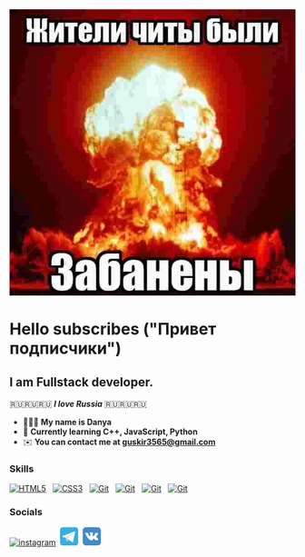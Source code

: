 <img alt="Danon" src="img/IMG_9326.png"/>

Hello subscribes ("Привет подписчики")
========================================================================================================================================


I am Fullstack developer.
--------------------------
🇷🇺🇷🇺🇷🇺 <b><i>I love Russia</i></b> 🇷🇺🇷🇺🇷🇺
*   🧔🏻‍♂️  <b>My name is Danya</b>
*   🧠  <b>Currently learning C++, JavaScript, Python</b>
*   ✉️  <b>You can contact me at [guskir3565@gmail.com](mailto:guskir3565@gmail.com)</b>

### Skills


<a href="https://developer.mozilla.org/en-US/docs/Glossary/HTML5" target="_blank" rel="noreferrer"><img src="https://raw.githubusercontent.com/danielcranney/readme-generator/main/public/icons/skills/html5-colored.svg" width="36" height="36" alt="HTML5" /></a> &nbsp;
<a href="https://www.w3.org/TR/CSS/#css" target="_blank" rel="noreferrer"><img src="https://raw.githubusercontent.com/danielcranney/readme-generator/main/public/icons/skills/css3-colored.svg" width="36" height="36" alt="CSS3" /></a> &nbsp;
<a href="https://github.com/" target="_blank" rel="noreferrer"><img src="https://raw.githubusercontent.com/danielcranney/readme-generator/main/public/icons/skills/git-colored.svg" width="36" height="36" alt="Git" /></a> &nbsp;
<a href="https://github.com/" target="_blank" rel="noreferrer"><img src="https://raw.githubusercontent.com/danielcranney/readme-generator/main/public/icons/skills/python-colored.svg" width="36" height="36" alt="Git" /></a> &nbsp;
<a href="https://github.com/" target="_blank" rel="noreferrer"><img src="https://raw.githubusercontent.com/danielcranney/readme-generator/main/public/icons/skills/javascript-colored.svg" width="36" height="36" alt="Git" /></a> &nbsp;
<a href="https://github.com/" target="_blank" rel="noreferrer"><img src="https://raw.githubusercontent.com/danielcranney/readme-generator/main/public/icons/skills/cplusplus-colored.svg" width="36" height="36" alt="Git" /></a> &nbsp;
</p>

<p align="left">
  
### Socials
<a href="https://www.instagram.com/danyxa_27/" target="_blank" rel="noreferrer"><img src="https://raw.githubusercontent.com/danielcranney/readme-generator/main/public/icons/socials/instagram.svg" width="32" height="32" alt="instagram" /></a>&nbsp;
<a href="@SdaNonX" target="_blank" rel="noreferrer"><img src="img/telegram_icon.svg" width="32" height="32" alt="telegram" /></a>&nbsp;
<a href="https://vk.com/peshkapythona" target="_blank" rel="noreferrer"><img src="img/vk_icon.svg" width="32" height="32" alt="vk" /></a>&nbsp;
</p>

